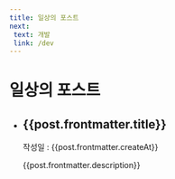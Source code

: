 ```yaml
---
title: 일상의 포스트
next: 
 text: 개발
 link: /dev
---
```


<script setup>
import { data as posts } from './daily.data.ts'
import {computed} from 'vue';

const postList = computed(()=>{
    return posts
        .filter(post=>post.url !== '/daily/')
        .sort((a, b)=> new Date(b.frontmatter.createAt).getTime() - new Date(a.frontmatter.createAt).getTime())
})
</script>

# 일상의 포스트

<ul>
  <li v-for="post of postList">
    <section>
      <h2>
        <a :href="post.url">{{post.frontmatter.title}}</a>
      </h2>
      <label>
        작성일 :
        <time :datetime="post.frontmatter.createAt">
          {{post.frontmatter.createAt}}
        </time>
      </label>
      <p>
        {{post.frontmatter.description}}
      </p>
    </section>
  </li>
</ul>
